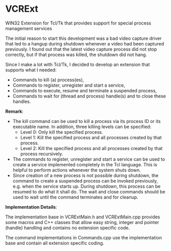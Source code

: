 # VCRExt
WIN32 Extension for Tcl/Tk that provides support for special process management services

The initial reason to start this development was a bad video capture driver that led to a hangup during shutdown whenever a video had been captured previously.
I found out that the latest video capture process did not stop correctly, but if that process was killed, the shutdown did not hang.

Since I make a lot with Tcl/Tk, I decided to develop an extension that supports what I needed:
- Commands to kill (a) process(es),
- Commands to register, unregister and start a service,
- Commands to execute, resume and terminate a suspended process,
- Commands to wait for (thread and process) handle(s) and to close these handles.

__Remark__:
<ul>
<li/> The kill command can be used to kill a process via its process ID or its executable name. In addition, three killing levels can be specified:
<ul>
<li/> Level 0: Only kill the specified process.
<li/> Level 1: Kill the specified process and all processes created by that process.
<li/> Level 2: Kill the specified process and all processes created by that process recursively.
</ul>
<li/> The commands to register, unregister and start a service can be used to create a service implemented completely in the Tcl language. This is helpful to
perform actions whenever the system shuts down.
<li/> Since creation of a new process is not possible during shutdown, the command to create a suspended process can be invoked previously, e.g. when the service
starts up. During shutdown, this process can be resumed to do what it shall do. The wait and close commands should be used to wait until the command terminates and
for cleanup.
</ul>

__Implementation Details__:

The implementation base in VCRExtMain.h and VCRExtMain.cpp provides some macros and C++ classes that allow easy string, integer and pointer (handle) handling and
contains no extension specific code.

The command implementations in Commands.cpp use the implementation base and contain all extension specific coding.
